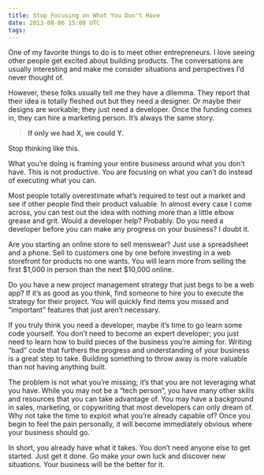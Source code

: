 ```yaml
---
title: Stop Focusing on What You Don't Have
date: 2013-08-06 15:00 UTC
tags:
---
```

One of my favorite things to do is to meet other entrepreneurs. I love
seeing other people get excited about building products. The
conversations are usually interesting and make me consider situations
and perspectives I’d never thought of.

However, these folks usually tell me they have a dilemma. They report
that their idea is totally fleshed out but they need a designer. Or
maybe their designs are workable; they just need a developer. Once the
funding comes in, they can hire a marketing person. It’s always the same
story.

> **If only we had X, we could Y.**

Stop thinking like this.

What you’re doing is framing your entire business around what you don’t
have. This is not productive. You are focusing on what you can’t do
instead of executing what you can.

Most people totally overestimate what’s required to test out a market
and see if other people find their product valuable. In almost every
case I come across, you can test out the idea with nothing more than a
little elbow grease and grit. Would a developer help? Probably. Do you
need a developer before you can make any progress on your business? I
doubt it.

Are you starting an online store to sell menswear? Just use a
spreadsheet and a phone. Sell to customers one by one before investing
in a web storefront for products no one wants. You will learn more from
selling the first $1,000 in person than the next $10,000 online.

Do you have a new project management strategy that just begs to be a web
app? If it’s as good as you think, find someone to hire you to execute
the strategy for their project. You will quickly find items you missed
and “important” features that just aren’t necessary.

If you truly think you need a developer, maybe it’s time to go learn
some code yourself. You don’t need to become an expert developer; you
just need to learn how to build pieces of the business you’re aiming
for. Writing “bad” code that furthers the progress and understanding of
your business is a great step to take. Building something to throw away
is more valuable than not having anything built.

The problem is not what you’re missing; it’s that you are not leveraging
what you have. While you may not be a “tech person”, you have many other
skills and resources that you can take advantage of. You may have a
background in sales, marketing, or copywriting that most developers can
only dream of. Why not take the time to exploit what you’re already
capable of? Once you begin to feel the pain personally, it will become
immediately obvious where your business should go.

In short, you already have what it takes. You don’t need anyone else to
get started. Just get it done. Go make your own luck and discover new
situations. Your business will be the better for it.


